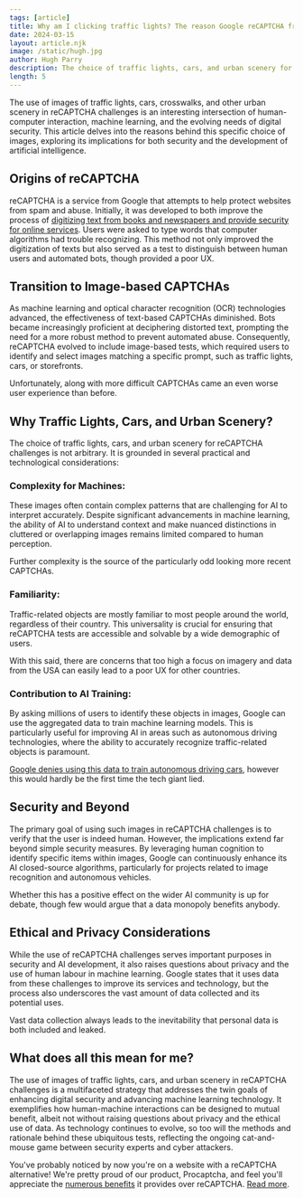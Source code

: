 ```yaml
---
tags: [article]
title: Why am I clicking traffic lights? The reason Google reCAPTCHA frustrates users
date: 2024-03-15
layout: article.njk
image: /static/hugh.jpg
author: Hugh Parry
description: The choice of traffic lights, cars, and urban scenery for reCAPTCHA challenges is not arbitrary. 
length: 5
---
```


The use of images of traffic lights, cars, crosswalks, and other urban scenery in reCAPTCHA challenges is an interesting intersection of human-computer interaction, machine learning, and the evolving needs of digital security. This article delves into the reasons behind this specific choice of images, exploring its implications for both security and the development of artificial intelligence.

## Origins of reCAPTCHA
reCAPTCHA is a service from Google that attempts to help protect websites from spam and abuse. Initially, it was developed to both improve the process of [digitizing text from books and newspapers and provide security for online services](https://arstechnica.com/uncategorized/2008/08/captchas-workfor-digitizing-old-damaged-texts-manuscripts/). Users were asked to type words that computer algorithms had trouble recognizing. This method not only improved the digitization of texts but also served as a test to distinguish between human users and automated bots, though provided a poor UX.

## Transition to Image-based CAPTCHAs
As machine learning and optical character recognition (OCR) technologies advanced, the effectiveness of text-based CAPTCHAs diminished. Bots became increasingly proficient at deciphering distorted text, prompting the need for a more robust method to prevent automated abuse. Consequently, reCAPTCHA evolved to include image-based tests, which required users to identify and select images matching a specific prompt, such as traffic lights, cars, or storefronts.

Unfortunately, along with more difficult CAPTCHAs came an even worse user experience than before.

## Why Traffic Lights, Cars, and Urban Scenery?
The choice of traffic lights, cars, and urban scenery for reCAPTCHA challenges is not arbitrary. It is grounded in several practical and technological considerations:

### Complexity for Machines:
These images often contain complex patterns that are challenging for AI to interpret accurately. Despite significant advancements in machine learning, the ability of AI to understand context and make nuanced distinctions in cluttered or overlapping images remains limited compared to human perception.

Further complexity is the source of the particularly odd looking more recent CAPTCHAs.

### Familiarity: 
Traffic-related objects are mostly familiar to most people around the world, regardless of their country. This universality is crucial for ensuring that reCAPTCHA tests are accessible and solvable by a wide demographic of users.

With this said, there are concerns that too high a focus on imagery and data from the USA can easily lead to a poor UX for other countries.

### Contribution to AI Training: 
By asking millions of users to identify these objects in images, Google can use the aggregated data to train machine learning models. This is particularly useful for improving AI in areas such as autonomous driving technologies, where the ability to accurately recognize traffic-related objects is paramount.

[Google denies using this data to train autonomous driving cars](https://www.vox.com/22436832/captchas-getting-harder-ai-artificial-intelligence), however this would hardly be the first time the tech giant lied.

## Security and Beyond
The primary goal of using such images in reCAPTCHA challenges is to verify that the user is indeed human. However, the implications extend far beyond simple security measures. By leveraging human cognition to identify specific items within images, Google can continuously enhance its AI closed-source algorithms, particularly for projects related to image recognition and autonomous vehicles. 

Whether this has a positive effect on the wider AI community is up for debate, though few would argue that a data monopoly benefits anybody.

## Ethical and Privacy Considerations
While the use of reCAPTCHA challenges serves important purposes in security and AI development, it also raises questions about privacy and the use of human labour in machine learning. Google states that it uses data from these challenges to improve its services and technology, but the process also underscores the vast amount of data collected and its potential uses.

Vast data collection always leads to the inevitability that personal data is both included and leaked.

## What does all this mean for me?
The use of images of traffic lights, cars, and urban scenery in reCAPTCHA challenges is a multifaceted strategy that addresses the twin goals of enhancing digital security and advancing machine learning technology. It exemplifies how human-machine interactions can be designed to mutual benefit, albeit not without raising questions about privacy and the ethical use of data. As technology continues to evolve, so too will the methods and rationale behind these ubiquitous tests, reflecting the ongoing cat-and-mouse game between security experts and cyber attackers.


You've probably noticed by now you're on a website with a reCAPTCHA alternative! We're pretty proud of our product, Procaptcha, and feel you'll appreciate the [numerous benefits](/#why) it provides over reCAPTCHA. [Read more](/articles/top-captchas-2024/).